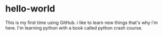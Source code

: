 # hello-world
This is my first time using GitHub.
i like to learn new things that's why i'm here. I'm learning python with a book called python crash course.
